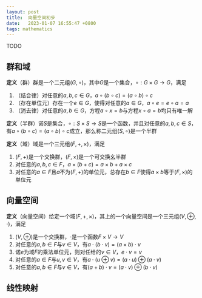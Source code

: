 ```yaml
---
layout: post
title:  向量空间初步
date:   2023-01-07 16:55:47 +0800
tags: mathematics
---
```


TODO

## 群和域

**定义**（群）群是一个二元组$(G,\circ)$，其中$G$是一个集合，$\circ:G\times G\to G$，满足
1. （结合律）对任意的$a,b,c\in G$，$a\circ(b\circ c)=(a\circ b)\circ c$
2. （存在单位元）存在一个$e\in G$，使得对任意的$a\in G$，$a\circ e=e\circ a=a$
3. （消去律）对任意的$a,b\in G$，方程$a\circ x=b$与方程$x\circ a=b$均只有唯一解

**定义**（半群）诺$S$是集合，$\circ:S\times S\to S$是一个函数，并且对任意的$a,b,c\in S$，有$a\circ(b\circ c)=(a\circ b)\circ c$成立，那么称二元组$(S,\circ)$是一个半群

**定义**（域）域是一个三元组$(F,+,\times)$，满足
1. $(F,+)$是一个交换群，$(F,\times)$是一个可交换幺半群
2. 对任意的$a,b,c\in F$，$a\times(b+c)=a\times b+a\times c$
3. 对任意的$a\in F$且$a$不为$(F,+)$的单位元，总存在$b\in F$使得$a\times b$等于$(F,\times)$的单位元



## 向量空间

**定义**（向量空间）给定一个域$(F,+,\times)$，其上的一个向量空间是一个三元组$(V,\oplus,\cdot)$，满足
1. $(V,\oplus)$是一个交换群，$\cdot$是一个函数$F\times V\to V$
2. 对任意的$a,b\in F$与$v\in V$，有$a\cdot(b\cdot v)=(a\times b)\cdot v$
3. 诺$e$为域$F$的乘法单位元，则对任给的$v\in V$，$e\cdot v=v$
4. 对任意的$a\in F$与$u,v\in V$，有$a\cdot(u\oplus v)=(a\cdot u)\oplus(a\cdot v)$
5. 对任意的$a,b\in F$与$v\in V$，有$(a+b)\cdot v=(a\cdot v)\oplus(b\cdot v)$

## 线性映射